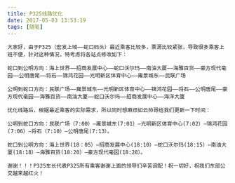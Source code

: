 ```yaml
---
title: P325线路优化
date: 2017-05-03 13:53:19
tags: [随笔]
---
```

    大家好，由于P325（宏发上域——蛇口码头）最近乘客比较多，票源比较紧张，导致很多乘客上班不便，针对这种情况，特考虑将各站点修改如下：

    蛇口到公明方向：海上世界——招商发展中心——蛇口沃尔玛——南油大厦——海雅百货——豪方现代毫园——公明唐尾——将石——锦鸿花园——光明新区体育中心——雍景城东——民联广场

    公明到蛇口方向：民联广场——雍景城东——光明新区体育中心——锦鸿花园——将石——公明唐尾——豪方现代毫园——海雅百货——南油大厦——蛇口沃尔玛——招商发展中心——海洋大厦

    优化线路后，根据最近乘客的实际需求，所以同时想麻烦如云帅哥给我们更新一下时间：

    公明到蛇口方向：民联广场（7:00）—雍景城东(7:01）—光明新区体育中心(7:02）—锦鸿花园(7:06）—将石（7:10）—公明唐尾(7:13）。

    蛇口到公明方向：海上世界(18：05）—招商发展中心(18:10）—蛇口沃尔玛(18:15）—南油大厦(18:18）—海雅百货(18:20）—豪方现代毫园(18:28）。

    谢谢！！！P325车长代表P325所有乘客谢谢上面的领导们辛苦调配！祝一切好，祝我们东部公交越来越红火！

